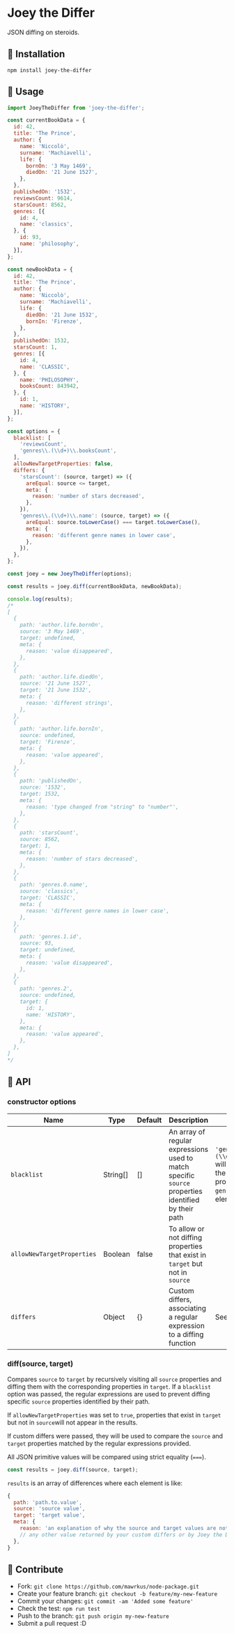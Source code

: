 # Joey the Differ

JSON diffing on steroids.

## 🧬 Installation

```shell
npm install joey-the-differ
```

## 🧬 Usage

```js
import JoeyTheDiffer from 'joey-the-differ';

const currentBookData = {
  id: 42,
  title: 'The Prince',
  author: {
    name: 'Niccolò',
    surname: 'Machiavelli',
    life: {
      bornOn: '3 May 1469',
      diedOn: '21 June 1527',
    },
  },
  publishedOn: '1532',
  reviewsCount: 9614,
  starsCount: 8562,
  genres: [{
    id: 4,
    name: 'classics',
  }, {
    id: 93,
    name: 'philosophy',
  }],
};

const newBookData = {
  id: 42,
  title: 'The Prince',
  author: {
    name: 'Niccolò',
    surname: 'Machiavelli',
    life: {
      diedOn: '21 June 1532',
      bornIn: 'Firenze',
    },
  },
  publishedOn: 1532,
  starsCount: 1,
  genres: [{
    id: 4,
    name: 'CLASSIC',
  }, {
    name: 'PHILOSOPHY',
    booksCount: 843942,
  }, {
    id: 1,
    name: 'HISTORY',
  }],
};

const options = {
  blacklist: [
    'reviewsCount',
    'genres\\.(\\d+)\\.booksCount',
  ],
  allowNewTargetProperties: false,
  differs: {
    'starsCount': (source, target) => ({
      areEqual: source <= target,
      meta: {
        reason: 'number of stars decreased',
      },
    }),
    'genres\\.(\\d+)\\.name': (source, target) => ({
      areEqual: source.toLowerCase() === target.toLowerCase(),
      meta: {
        reason: 'different genre names in lower case',
      },
    }),
  },
};

const joey = new JoeyTheDiffer(options);

const results = joey.diff(currentBookData, newBookData);

console.log(results);
/*
[
  {
    path: 'author.life.bornOn',
    source: '3 May 1469',
    target: undefined,
    meta: {
      reason: 'value disappeared',
    },
  },
  {
    path: 'author.life.diedOn',
    source: '21 June 1527',
    target: '21 June 1532',
    meta: {
      reason: 'different strings',
    },
  },
  {
    path: 'author.life.bornIn',
    source: undefined,
    target: 'Firenze',
    meta: {
      reason: 'value appeared',
    },
  },
  {
    path: 'publishedOn',
    source: '1532',
    target: 1532,
    meta: {
      reason: 'type changed from "string" to "number"',
    },
  },
  {
    path: 'starsCount',
    source: 8562,
    target: 1,
    meta: {
      reason: 'number of stars decreased',
    },
  },
  {
    path: 'genres.0.name',
    source: 'classics',
    target: 'CLASSIC',
    meta: {
      reason: 'different genre names in lower case',
    },
  },
  {
    path: 'genres.1.id',
    source: 93,
    target: undefined,
    meta: {
      reason: 'value disappeared',
    },
  },
  {
    path: 'genres.2',
    source: undefined,
    target: {
      id: 1,
      name: 'HISTORY',
    },
    meta: {
      reason: 'value appeared',
    },
  },
]
*/
```

## 🧬 API

### constructor options

| Name  | Type  | Default | Description | Example |
| ---   | ---   | ---     | ---         | ---     |
| `blacklist` | String[] | [] | An array of regular expressions used to match specific `source` properties identified by their path | `'genres\\.(\\d+)\\.booksCount'` will prevent diffing the `booksCount` property of all the `genres` array elements (objects) |
| `allowNewTargetProperties` | Boolean | false | To allow or not diffing properties that exist in `target` but not in `source` | |
| `differs` | Object | {} | Custom differs, associating a regular expression to a diffing function  | See "Usage" above |

### diff(source, target)

Compares `source` to `target` by recursively visiting all `source` properties and diffing them with the corresponding properties in `target`. If a `blacklist` option was passed, the regular expressions are used to prevent diffing specific `source` properties identified by their path.

If `allowNewTargetProperties` was set to `true`, properties that exist in `target` but not in `source`will not appear in the results.

If custom differs were passed, they will be used to compare the `source` and `target` properties matched by the regular expressions provided.

All JSON primitive values will be compared using strict equality (`===`).

```js
const results = joey.diff(source, target);
```

`results` is an array of differences where each element is like:

```js
{
  path: 'path.to.value',
  source: 'source value',
  target: 'target value',
  meta: {
    reason: 'an explanation of why the source and target values are not equal',
    // any other value returned by your custom differs or by Joey the Differ in the future
  },
}
```

## 🧬 Contribute

- Fork: `git clone https://github.com/mawrkus/node-package.git`
- Create your feature branch: `git checkout -b feature/my-new-feature`
- Commit your changes: `git commit -am 'Added some feature'`
- Check the test: `npm run test`
- Push to the branch: `git push origin my-new-feature`
- Submit a pull request :D
